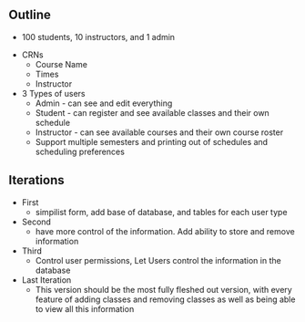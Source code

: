 ## Outline
 - 100 students, 10 instructors, and 1 admin
+ CRNs
  + Course Name
  + Times
  + Instructor
+ 3 Types of users
  + Admin - can see and edit everything
  + Student - can register and see available classes and their own schedule
  + Instructor - can see available courses and their own course roster
  + Support multiple semesters and printing out of schedules and scheduling preferences

## Iterations
- First
  - simpilist form, add base of database, and tables for each user type
- Second
  - have more control of the information. Add ability to store and remove information
- Third
  - Control user permissions, Let Users control the information in the database
- Last Iteration
  - This version should be the most fully fleshed out version, with every feature of adding classes and removing classes as well as being able to view all this information